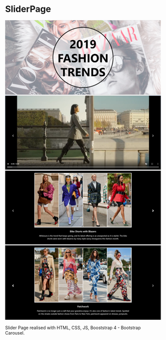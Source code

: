 # SliderPage

![slider1](https://github.com/biancaflorescu/SliderPage/blob/master/screenshots/slider1.PNG)
![slider2](https://github.com/biancaflorescu/SliderPage/blob/master/screenshots/slider2.PNG)
![slider3](https://github.com/biancaflorescu/SliderPage/blob/master/screenshots/slider3.PNG)
![slider4](https://github.com/biancaflorescu/SliderPage/blob/master/screenshots/slider4.PNG)

Slider Page realised with HTML, CSS, JS, Booststrap 4 - Bootstrap Carousel.
